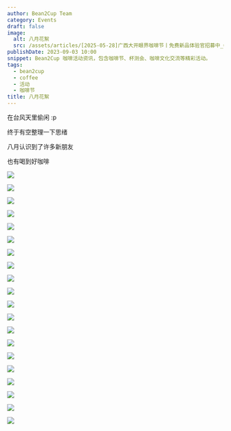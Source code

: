 ```yaml
---
author: Bean2Cup Team
category: Events
draft: false
image:
  alt: 八月花絮
  src: /assets/articles/[2025-05-28]广西大开眼界咖啡节丨免费新品体验官招募中_02.jpg
publishDate: 2023-09-03 10:00
snippet: Bean2Cup 咖啡活动资讯，包含咖啡节、杯测会、咖啡文化交流等精彩活动。
tags:
  - bean2cup
  - coffee
  - 活动
  - 咖啡节
title: 八月花絮
---
```


在台风天里偷闲 :p

终于有空整理一下思绪

八月认识到了许多新朋友

也有喝到好咖啡

![](/assets/articles/[2023-09-03]八月花絮_03.jpg)

![](/assets/articles/[2023-09-03]八月花絮_04.jpg)

![](/assets/articles/[2023-09-03]八月花絮_05.jpg)

![](/assets/articles/[2023-09-03]八月花絮_06.jpg)

![](/assets/articles/[2023-09-03]八月花絮_07.jpg)

![](/assets/articles/[2023-09-03]八月花絮_08.jpg)

![](/assets/articles/[2023-09-03]八月花絮_09.jpg)

![](/assets/articles/[2023-09-03]八月花絮_10.jpg)

![](/assets/articles/[2023-09-03]八月花絮_11.jpg)

![](/assets/articles/[2023-09-03]八月花絮_12.jpg)

![](/assets/articles/[2023-09-03]八月花絮_13.jpg)

![](/assets/articles/[2023-09-03]八月花絮_14.jpg)

![](/assets/articles/[2023-09-03]八月花絮_15.jpg)

![](/assets/articles/[2023-09-03]八月花絮_16.jpg)

![](/assets/articles/[2023-09-03]八月花絮_17.jpg)

![](/assets/articles/[2023-09-03]八月花絮_18.jpg)

![](/assets/articles/[2023-09-03]八月花絮_19.jpg)

![](/assets/articles/[2023-09-03]八月花絮_20.jpg)

![](/assets/articles/[2023-09-03]八月花絮_21.jpg)

![](/assets/articles/[2023-09-03]八月花絮_22.jpg)
